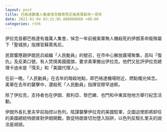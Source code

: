 ```yaml
---
layout: post
title: 巴格達數萬人集會悼念蘇萊馬尼被美軍殺死一周年
date: 2021-01-04 03:31:05.000000000 +08:00
categories: rthk
---
```


伊拉克首都巴格達有幾萬人集會，悼念一年前被美軍無人機殺死的伊朗革命衛隊屬下「聖城旅」指揮官蘇萊馬尼。

民眾響應親伊朗民兵組織「人民動員」的號召，在市中心解放廣場聚集，高叫「復仇」及反美口號，有人焚燒美國國旗，要求美軍撤出伊拉克。他們又批評伊拉克總理卡迪米是「懦夫」和「美國代理人」。

在前一晚，「人民動員」在去年的暗殺地點，即巴格達機場附近，燃點燭光悼念。美軍在去年的襲擊中，還殺死「人民動員」指揮官穆罕迪斯。

除了伊拉克，支持者也在伊朗、敘利亞、黎巴嫩、也門和中東其他地方舉行紀念活動。

伊朗外長扎里夫早前指控以色列，陰謀襲擊伊拉克的美國駐軍，企圖迫使即將卸任的美國總統特朗普對伊朗開戰，敦促特朗普切勿墮入陷阱，以色列反駁扎里夫的說法是胡說。
